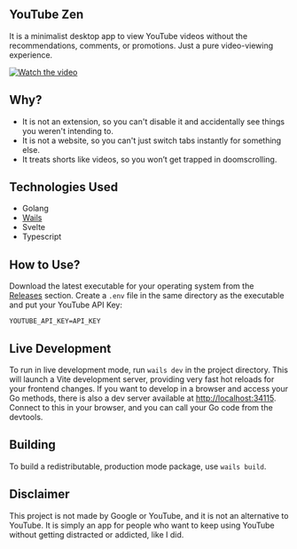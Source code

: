 ## YouTube Zen

It is a minimalist desktop app to view YouTube videos without the recommendations, comments, or promotions. Just a pure video-viewing experience.

[![Watch the video](https://img.youtube.com/vi/2xioDUufMu0/0.jpg)](https://www.youtube.com/watch?v=2xioDUufMu0)
## Why?
- It is not an extension, so you can't disable it and accidentally see things you weren't intending to.
- It is not a website, so you can't just switch tabs instantly for something else.
- It treats shorts like videos, so you won’t get trapped in doomscrolling.

## Technologies Used
- Golang
- [Wails](https://github.com/wailsapp/wails)
- Svelte
- Typescript

## How to Use?
Download the latest executable for your operating system from the [Releases](https://github.com/your-repo/releases) section. 
Create a `.env` file in the same directory as the executable and put your YouTube API Key:

```
YOUTUBE_API_KEY=API_KEY
```


## Live Development

To run in live development mode, run `wails dev` in the project directory. This will launch a Vite development server, providing very fast hot reloads for your frontend changes. If you want to develop in a browser and access your Go methods, there is also a dev server available at [http://localhost:34115](http://localhost:34115). Connect to this in your browser, and you can call your Go code from the devtools.

## Building

To build a redistributable, production mode package, use `wails build`.

## Disclaimer
This project is not made by Google or YouTube, and it is not an alternative to YouTube. It is simply an app for people who want to keep using YouTube without getting distracted or addicted, like I did.
